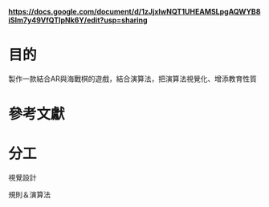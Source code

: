 **https://docs.google.com/document/d/1zJjxlwNQT1UHEAMSLpgAQWYB8iSlm7y49VfQTlpNk6Y/edit?usp=sharing**
# 目的
製作一款結合AR與海戰棋的遊戲，結合演算法，把演算法視覺化、增添教育性質

# 參考文獻

# 分工
視覺設計

規則＆演算法
